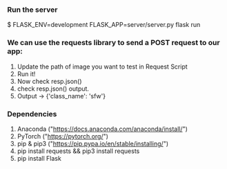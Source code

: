 ### Run the server
$ FLASK_ENV=development FLASK_APP=server/server.py flask run

### We can use the requests library to send a POST request to our app:
1. Update the path of image you want to test in Request Script
2. Run it!
3. Now check resp.json()
4. check resp.json() output. 
5. Output -> {'class_name': 'sfw'}

### Dependencies
1. Anaconda ("https://docs.anaconda.com/anaconda/install/")
2. PyTorch ("https://pytorch.org/")
3. pip & pip3 ("https://pip.pypa.io/en/stable/installing/")
4. pip install requests && pip3 install requests
5. pip install Flask